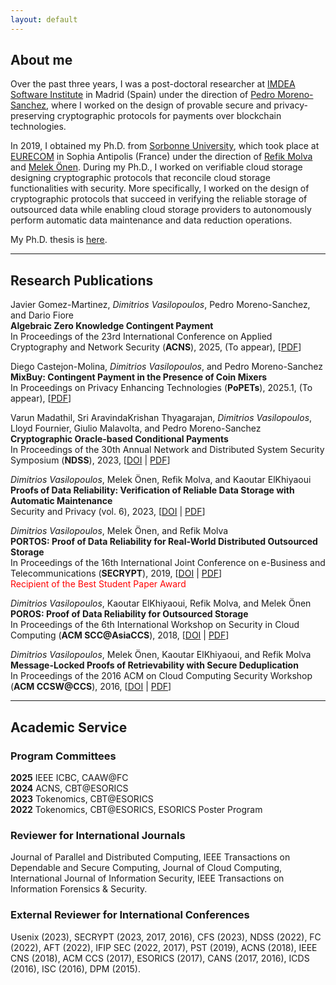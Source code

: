 ```yaml
---
layout: default
---
```


## About me

Over the past three years, I was a post-doctoral researcher at [IMDEA Software Institute](https://software.imdea.org/) in Madrid (Spain) under the direction of [Pedro Moreno-Sanchez](https://software.imdea.org/~pedro.moreno/), where I worked on the design of provable secure and privacy-preserving cryptographic protocols for payments over blockchain technologies.

In 2019, I obtained my Ph.D. from [Sorbonne University](https://www.sorbonne-universite.fr/en), which took place at [EURECOM](https://www.eurecom.fr/) in Sophia Antipolis (France) under the direction of [Refik Molva](https://www.eurecom.fr/en/people/molva-refik) and [Melek Önen](https://www.eurecom.fr/en/people/onen-melek). During my Ph.D., I worked on verifiable cloud storage designing cryptographic protocols that reconcile cloud storage functionalities with security. More specifically, I worked on the design of cryptographic protocols that succeed in verifying the reliable storage of outsourced data while enabling cloud storage providers to autonomously perform automatic data maintenance and data reduction operations.

My Ph.D. thesis is [here](https://tel.archives-ouvertes.fr/tel-03010491).

* * *

## Research Publications

Javier Gomez-Martinez, _Dimitrios Vasilopoulos_, Pedro Moreno-Sanchez, and Dario Fiore\
**Algebraic Zero Knowledge Contingent Payment**\
In Proceedings of the 23rd International Conference on Applied Cryptography and Network Security (**ACNS**), 2025, (To appear), [[PDF](https://eprint.iacr.org/2024/1930.pdf)]

Diego Castejon-Molina, _Dimitrios Vasilopoulos_, and Pedro Moreno-Sanchez\
**MixBuy: Contingent Payment in the Presence of Coin Mixers**\
In Proceedings on Privacy Enhancing Technologies (**PoPETs**), 2025.1, (To appear), [[PDF](https://eprint.iacr.org/2024/953.pdf)]

Varun Madathil, Sri AravindaKrishan Thyagarajan, _Dimitrios Vasilopoulos_, Lloyd Fournier, Giulio Malavolta, and Pedro Moreno-Sanchez\
**Cryptographic Oracle-based Conditional Payments**\
In Proceedings of the 30th Annual Network and Distributed System Security Symposium (**NDSS**), 2023, [[DOI](https://doi.org/10.14722/ndss.2023.24024) | [PDF](https://eprint.iacr.org/2022/499.pdf)]

_Dimitrios Vasilopoulos_, Melek Önen, Refik Molva, and Kaoutar ElKhiyaoui\
**Proofs of Data Reliability: Verification of Reliable Data Storage with Automatic Maintenance**\
Security and Privacy (vol. 6), 2023, [[DOI](https://doi.org/10.1002/spy2.137) | [PDF](./docs/proofs-of-data-reliability.pdf)]

_Dimitrios Vasilopoulos_, Melek Önen, and Refik Molva\
**PORTOS: Proof of Data Reliability for Real-World Distributed Outsourced Storage**\
In Proceedings of the 16th International Joint Conference on e-Business and Telecommunications (**SECRYPT**), 2019, [[DOI](https://doi.org/10.5220/0007927301730186) | [PDF](./docs/portos.pdf)]\
<span style="color:red;">Recipient of the Best Student Paper Award</span>

_Dimitrios Vasilopoulos_, Kaoutar ElKhiyaoui, Refik Molva, and Melek Önen\
**POROS: Proof of Data Reliability for Outsourced Storage**\
In Proceedings of the 6th International Workshop on Security in Cloud Computing (**ACM SCC@AsiaCCS**), 2018, [[DOI](https://doi.org/10.1145/3201595.3201600) | [PDF](./docs/poros.pdf)]

_Dimitrios Vasilopoulos_, Melek Önen, Kaoutar ElKhiyaoui, and Refik Molva\
**Message-Locked Proofs of Retrievability with Secure Deduplication**\
In Proceedings of the 2016 ACM on Cloud Computing Security Workshop (**ACM CCSW@CCS**), 2016, [[DOI](https://doi.org/10.1145/2996429.2996433) | [PDF](./docs/ml-por.pdf)]

* * *

## Academic Service

### Program Committees

**2025**  IEEE ICBC, CAAW@FC\
**2024**  ACNS, CBT@ESORICS\
**2023**  Tokenomics, CBT@ESORICS\
**2022**  Tokenomics, CBT@ESORICS, ESORICS Poster Program

### Reviewer for International Journals

Journal of Parallel and Distributed Computing, IEEE Transactions on Dependable and Secure Computing, Journal of Cloud Computing, International Journal of Information Security, IEEE Transactions on Information Forensics & Security.

### External Reviewer for International Conferences

Usenix (2023), SECRYPT (2023, 2017, 2016), CFS (2023), NDSS (2022), FC (2022), AFT (2022), IFIP SEC (2022, 2017), PST (2019), ACNS (2018), IEEE CNS (2018), ACM CCS (2017), ESORICS (2017), CANS (2017, 2016), ICDS (2016), ISC (2016), DPM (2015).
